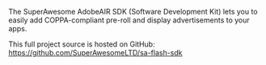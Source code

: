 The SuperAwesome AdobeAIR SDK (Software Development Kit) lets you to easily add COPPA-compliant pre-roll and display advertisements to your apps.

This full project source is hosted on GitHub: https://github.com/SuperAwesomeLTD/sa-flash-sdk